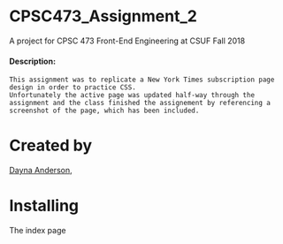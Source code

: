 # CPSC473_Assignment_2
A project for CPSC 473 Front-End Engineering at CSUF Fall 2018
#### Description:
```
This assignment was to replicate a New York Times subscription page design in order to practice CSS. 
Unfortunately the active page was updated half-way through the assignment and the class finished the assignement by referencing a screenshot of the page, which has been included.
```
# Created by
[Dayna Anderson](https://github.com/Dayna-A), 

# Installing
The index page 
